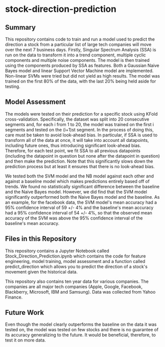 # stock-direction-prediction

## Summary
This repository contains code to train and run a model used to predict the direction a stock from a particular list of large tech 
companies will move over the next 7 business days. Firstly, Singular Spectrum Analysis (SSA) is run on the data to transform it into a trend component, multiple cyclic components and multiple noise components. The model is then trained using the components produced by SSA as features. Both a Gaussian Naive Bayes model and linear Support Vector Machine model are implemented. Non-linear SVMs were tried but did not yield as high results. The model was trained on the first 80% of the data, with the last 20% being held aside for testing. 

## Model Assessment
The models were tested on their prediction for a specific stock using KFold cross-validation. Specifically, the dataset was split into 20 consecutive segments and, for each i from 1 to 20, the model was trained on the first i segments and tested on the (i+1)st segment. In the process of doing this, care must be taken to avoid look-ahead bias. In particular, if SSA is used to transform all of the data at once, it will take into account all datapoints, including future ones, thus introducing significant look-ahead bias. Therefore, for each test point, we fit SSA to all previous datapoints (including the datapoint in question but none after the datapoint in question) and then make the prediction. Note that this significantly slows down the prediction process but at least it ensures that there is no look-ahead bias. 

We tested both the SVM model and the NB model against each other and against a baseline model which makes predictions entirely based off of trends. We found no statistically significant difference between the baseline and the Naive Bayes model. However, we did find that the SVM model significantly outperformed both the Naive Bayes model and the baseline. As an example, for the facebook data, the SVM model's mean accuracy had a 95% confidence interval of 59 +/- 4% and the baseline's mean accuracy had a 95% confidence interval of 54 +/- 4%, so that the observed mean accuracy of the SVM was above the 95% confidence interval of the baseline's mean accuracy.

## Files in this Repository
This repository contains a Jupyter Notebook called Stock_Direction_Prediction.ipynb which contains the code for feature engineering, model 
training, model assessment and a function called predict_direction which allows you to predict the direction of a stock's movement given the historical data. 

This repository also contains ten year data for various companies. The companies are all major tech companies (Apple, Google, Facebook, Blackberry, Microsoft, IBM and Samsung). Data was collected from Yahoo Finance.

## Future Work
Even though the model clearly outperforms the baseline on the data it was tested on, the model was tested on few stocks and there is no guarantee of its accuracy generalizing to the future. It would be beneficial, therefore, to test it on more data. 
